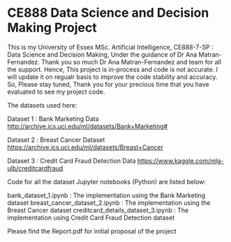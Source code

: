 # CE888  Data Science and Decision Making Project

This is my University of Essex MSc. Artificial Intelligence, CE888-7-SP : Data Science and Decision Making, Under the guidance of Dr Ana Matran-Fernandez. 
Thank you so much Dr Ana Matran-Fernandez and team for all the support.
Hence, This project is  in-process and code is not accurate. I will update it on regualr basis to improve the code stability and accuracy. 
So, Please stay tuned, Thank you for your precious time that you have evaluated to see my project code.


The datasets used here:

Dataset 1 : Bank Marketing Data http://archive.ics.uci.edu/ml/datasets/Bank+Marketing#

Dataset 2 : Breast Cancer Dataset https://archive.ics.uci.edu/ml/datasets/Breast+Cancer

Dataset 3 : Credit Card Fraud Detection Data https://www.kaggle.com/mlg-ulb/creditcardfraud

Code for all the dataset Jupyter notebooks (Python) are listed below:

bank_dataset_1.ipynb : The implementation using the Bank Marketing dataset
breast_cancer_dataset_2.ipynb : The implementation using the Breast Cancer dataset
creditcard_details_dataset_3.ipynb : The implementation using Credit Card Fraud Detection dataset

Please find the Report.pdf for initial proposal of the project
